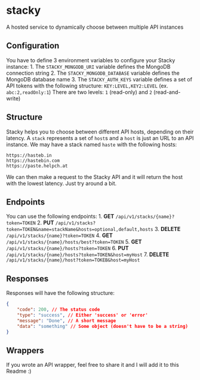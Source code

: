 # stacky
A hosted service to dynamically choose between multiple API instances

## Configuration
You have to define 3 environment variables to configure your Stacky instance:
    1. The `STACKY_MONGODB_URI` variable defines the MongoDB connection string
    2. The `STACKY_MONGODB_DATABASE` variable defines the MongoDB database name
    3. The `STACKY_AUTH_KEYS` variable defines a set of API tokens with the following structure: `KEY:LEVEL,KEY2:LEVEL` (ex. `abc:2,readOnly:1`)
There are two levels: `1` (read-only) and `2` (read-and-write)

## Structure
Stacky helps you to choose between different API hosts, depending on their latency.
A `stack` represents a set of `host`s and a `host` is just an URL to an API instance.
We may have a stack named `haste` with the following hosts:

    https://hasteb.in
    https://hastebin.com
    https://paste.helpch.at

We can then make a request to the Stacky API and it will return the host with the lowest latency. Just try around a bit.

## Endpoints
You can use the following endpoints:
    1. **GET** `/api/v1/stacks/{name}?token=TOKEN`
    2. **PUT** `/api/v1/stacks?token=TOKEN&name=stackName&hosts=optional,default,hosts`
    3. **DELETE** `/api/v1/stacks/{name}?token=TOKEN`
    4. **GET** `/api/v1/stacks/{name}/hosts/best?token=TOKEN`
    5. **GET** `/api/v1/stacks/{name}/hosts?token=TOKEN`
    6. **PUT** `/api/v1/stacks/{name}/hosts?token=TOKEN&host=myHost`
    7. **DELETE** `/api/v1/stacks/{name}/host?token=TOKEB&host=myHost`

## Responses
Responses will have the following structure:
```json
{
    "code": 200, // The status code
    "type": "success", // Either 'success' or 'error'
    "message": "Done", // A short message
    "data": "something" // Some object (doesn't have to be a string)
}
```

## Wrappers
If you wrote an API wrapper, feel free to share it and I will add it to this Readme :)